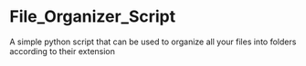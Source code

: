 # File_Organizer_Script
A simple python script that can be used to organize all your files into folders according to their extension
